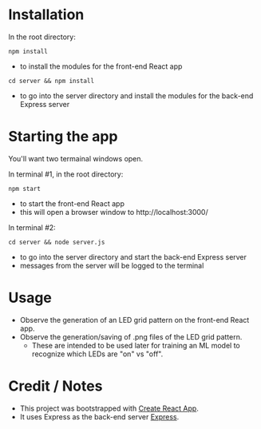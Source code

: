 # Installation

In the root directory:

`npm install`
- to install the modules for the front-end React app

`cd server && npm install`
- to go into the server directory and install the modules for the back-end Express server

# Starting the app

You'll want two termainal windows open.

In terminal #1, in the root directory:

`npm start`
- to start the front-end React app
- this will open a browser window to http://localhost:3000/

In terminal #2:

`cd server && node server.js`
- to go into the server directory and start the back-end Express server
- messages from the server will be logged to the terminal

# Usage

- Observe the generation of an LED grid pattern on the front-end React app.
- Observe the generation/saving of .png files of the LED grid pattern.
  - These are intended to be used later for training an ML model to recognize which LEDs are "on" vs "off".

# Credit / Notes

- This project was bootstrapped with [Create React App](https://github.com/facebook/create-react-app).
- It uses Express as the back-end server [Express](https://expressjs.com/).
